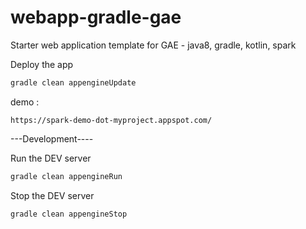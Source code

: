 # webapp-gradle-gae

Starter web application template for GAE - java8, gradle, kotlin, spark

Deploy the app

```sh
gradle clean appengineUpdate
```

demo : 
```
https://spark-demo-dot-myproject.appspot.com/
```

---Development----

Run the DEV server 
```sh
gradle clean appengineRun
```

Stop the DEV server 
```
gradle clean appengineStop
```

